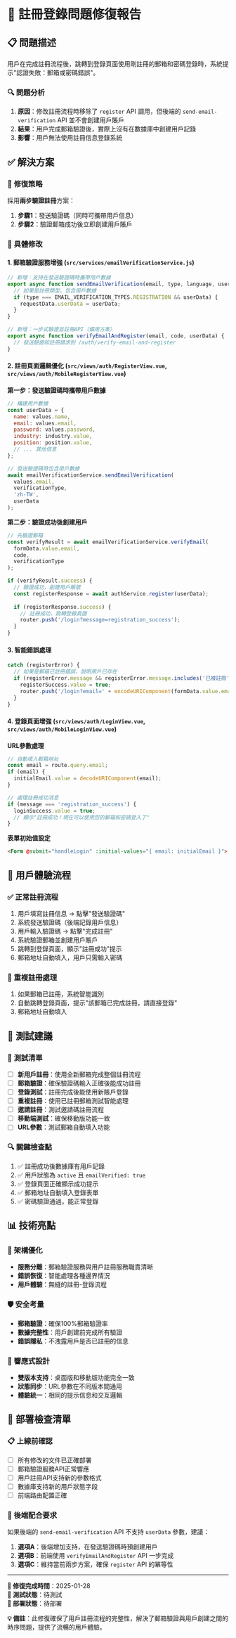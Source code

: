 # 🔧 註冊登錄問題修復報告

## 📋 問題描述

用戶在完成註冊流程後，跳轉到登錄頁面使用剛註冊的郵箱和密碼登錄時，系統提示"認證失敗：郵箱或密碼錯誤"。

### 🔍 問題分析
1. **原因**：修改註冊流程時移除了 `register` API 調用，但後端的 `send-email-verification` API 並不會創建用戶賬戶
2. **結果**：用戶完成郵箱驗證後，實際上沒有在數據庫中創建用戶記錄
3. **影響**：用戶無法使用註冊信息登錄系統

## ✅ 解決方案

### 🎯 **修復策略**
採用**兩步驗證註冊**方案：
1. **步驟1**：發送驗證碼（同時可攜帶用戶信息）
2. **步驟2**：驗證郵箱成功後立即創建用戶賬戶

### 🔧 **具體修改**

#### 1. **郵箱驗證服務增強** (`src/services/emailVerificationService.js`)
```javascript
// 新增：支持在發送驗證碼時攜帶用戶數據
export async function sendEmailVerification(email, type, language, userData = null) {
  // 如果是註冊類型，包含用戶數據
  if (type === EMAIL_VERIFICATION_TYPES.REGISTRATION && userData) {
    requestData.userData = userData;
  }
}

// 新增：一步式驗證並註冊API（備用方案）
export async function verifyEmailAndRegister(email, code, userData) {
  // 發送驗證和註冊請求到 /auth/verify-email-and-register
}
```

#### 2. **註冊頁面邏輯優化** (`src/views/auth/RegisterView.vue`, `src/views/auth/MobileRegisterView.vue`)

**第一步：發送驗證碼時攜帶用戶數據**
```javascript
// 構建用戶數據
const userData = {
  name: values.name,
  email: values.email,
  password: values.password,
  industry: industry.value,
  position: position.value,
  // ... 其他信息
};

// 發送驗證碼時包含用戶數據
await emailVerificationService.sendEmailVerification(
  values.email,
  verificationType,
  'zh-TW',
  userData
);
```

**第二步：驗證成功後創建用戶**
```javascript
// 先驗證郵箱
const verifyResult = await emailVerificationService.verifyEmail(
  formData.value.email,
  code,
  verificationType
);

if (verifyResult.success) {
  // 驗證成功，創建用戶賬號
  const registerResponse = await authService.register(userData);
  
  if (registerResponse.success) {
    // 註冊成功，跳轉登錄頁面
    router.push('/login?message=registration_success');
  }
}
```

#### 3. **智能錯誤處理**
```javascript
catch (registerError) {
  // 如果是郵箱已註冊錯誤，說明用戶已存在
  if (registerError.message && registerError.message.includes('已被註冊')) {
    registerSuccess.value = true;
    router.push('/login?email=' + encodeURIComponent(formData.value.email) + '&message=user_exists');
  }
}
```

#### 4. **登錄頁面增強** (`src/views/auth/LoginView.vue`, `src/views/auth/MobileLoginView.vue`)

**URL參數處理**
```javascript
// 自動填入郵箱地址
const email = route.query.email;
if (email) {
  initialEmail.value = decodeURIComponent(email);
}

// 處理註冊成功消息
if (message === 'registration_success') {
  loginSuccess.value = true;
  // 顯示"註冊成功！現在可以使用您的郵箱和密碼登入了"
}
```

**表單初始值設定**
```html
<Form @submit="handleLogin" :initial-values="{ email: initialEmail }">
```

## 🎯 **用戶體驗流程**

### ✅ **正常註冊流程**
1. 用戶填寫註冊信息 → 點擊"發送驗證碼"
2. 系統發送驗證碼（後端記錄用戶信息）
3. 用戶輸入驗證碼 → 點擊"完成註冊"
4. 系統驗證郵箱並創建用戶賬戶
5. 跳轉到登錄頁面，顯示"註冊成功"提示
6. 郵箱地址自動填入，用戶只需輸入密碼

### 🔄 **重複註冊處理**
1. 如果郵箱已註冊，系統智能識別
2. 自動跳轉登錄頁面，提示"該郵箱已完成註冊，請直接登錄"
3. 郵箱地址自動填入

## 🧪 **測試建議**

### 📝 **測試清單**
- [ ] **新用戶註冊**：使用全新郵箱完成整個註冊流程
- [ ] **郵箱驗證**：確保驗證碼輸入正確後能成功註冊
- [ ] **登錄測試**：註冊完成後能使用新賬戶登錄
- [ ] **重複註冊**：使用已註冊郵箱測試智能處理
- [ ] **邀請註冊**：測試邀請碼註冊流程
- [ ] **移動端測試**：確保移動版功能一致
- [ ] **URL參數**：測試郵箱自動填入功能

### 🔍 **關鍵檢查點**
1. ✅ 註冊成功後數據庫有用戶記錄
2. ✅ 用戶狀態為 `active` 且 `emailVerified: true`
3. ✅ 登錄頁面正確顯示成功提示
4. ✅ 郵箱地址自動填入登錄表單
5. ✅ 密碼驗證通過，能正常登錄

## 📊 **技術亮點**

### 🔧 **架構優化**
- **服務分離**：郵箱驗證服務與用戶註冊服務職責清晰
- **錯誤恢復**：智能處理各種邊界情況
- **用戶體驗**：無縫的註冊-登錄流程

### 🛡️ **安全考量**
- **郵箱驗證**：確保100%郵箱驗證率
- **數據完整性**：用戶創建前完成所有驗證
- **錯誤隱私**：不洩露用戶是否已註冊的信息

### 📱 **響應式設計**
- **雙版本支持**：桌面版和移動版功能完全一致
- **狀態同步**：URL參數在不同版本間通用
- **體驗統一**：相同的提示信息和交互邏輯

## 🚀 **部署檢查清單**

### 📋 **上線前確認**
- [ ] 所有修改的文件已正確部署
- [ ] 郵箱驗證服務API正常響應
- [ ] 用戶註冊API支持新的參數格式
- [ ] 數據庫支持新的用戶狀態字段
- [ ] 前端路由配置正確

### 🔧 **後端配合要求**
如果後端的 `send-email-verification` API 不支持 `userData` 參數，建議：
1. **選項A**：後端增加支持，在發送驗證碼時預創建用戶
2. **選項B**：前端使用 `verifyEmailAndRegister` API 一步完成
3. **選項C**：維持當前兩步方案，確保 `register` API 的冪等性

---

**📝 修復完成時間**：2025-01-28  
**🧪 測試狀態**：待測試  
**🚀 部署狀態**：待部署  

**💡 備註**：此修復確保了用戶註冊流程的完整性，解決了郵箱驗證與用戶創建之間的時序問題，提供了流暢的用戶體驗。 